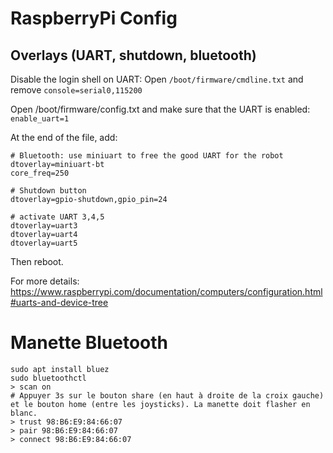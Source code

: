 # RaspberryPi Config

## Overlays (UART, shutdown, bluetooth)

Disable the login shell on UART:
Open `/boot/firmware/cmdline.txt` and remove `console=serial0,115200`

Open /boot/firmware/config.txt and make sure that the UART is enabled:
`enable_uart=1`

At the end of the file, add:

```
# Bluetooth: use miniuart to free the good UART for the robot
dtoverlay=miniuart-bt
core_freq=250

# Shutdown button
dtoverlay=gpio-shutdown,gpio_pin=24

# activate UART 3,4,5
dtoverlay=uart3
dtoverlay=uart4
dtoverlay=uart5
```

Then reboot.

For more details: https://www.raspberrypi.com/documentation/computers/configuration.html#uarts-and-device-tree

# Manette Bluetooth

```
sudo apt install bluez
sudo bluetoothctl
> scan on
# Appuyer 3s sur le bouton share (en haut à droite de la croix gauche) et le bouton home (entre les joysticks). La manette doit flasher en blanc.
> trust 98:B6:E9:84:66:07
> pair 98:B6:E9:84:66:07
> connect 98:B6:E9:84:66:07
```




